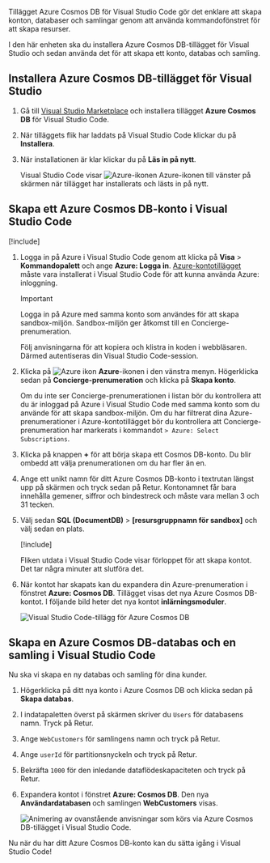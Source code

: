 Tillägget Azure Cosmos DB för Visual Studio Code gör det enklare att skapa konton, databaser och samlingar genom att använda kommandofönstret för att skapa resurser.

I den här enheten ska du installera Azure Cosmos DB-tillägget för Visual Studio och sedan använda det för att skapa ett konto, databas och samling.

## <a name="install-the-azure-cosmos-db-extension-for-visual-studio"></a>Installera Azure Cosmos DB-tillägget för Visual Studio

1. Gå till [Visual Studio Marketplace](https://marketplace.visualstudio.com/items?itemName=ms-azuretools.vscode-cosmosdb) och installera tillägget **Azure Cosmos DB** för Visual Studio Code.

1. När tilläggets flik har laddats på Visual Studio Code klickar du på **Installera**.

1. När installationen är klar klickar du på **Läs in på nytt**.

    Visual Studio Code visar ![Azure-ikonen](../media/2-setup/visual-studio-code-explorer-icon.png) Azure-ikonen till vänster på skärmen när tillägget har installerats och lästs in på nytt.

## <a name="create-an-azure-cosmos-db-account-in-visual-studio-code"></a>Skapa ett Azure Cosmos DB-konto i Visual Studio Code

[!include[](../../../includes/azure-sandbox-activate.md)]

1. Logga in på Azure i Visual Studio Code genom att klicka på **Visa** > **Kommandopalett** och ange **Azure: Logga in**. [Azure-kontotillägget](https://marketplace.visualstudio.com/items?itemName=ms-vscode.azure-account) måste vara installerat i Visual Studio Code för att kunna använda Azure: inloggning.

    > [!IMPORTANT]
    > Logga in på Azure med samma konto som användes för att skapa sandbox-miljön. Sandbox-miljön ger åtkomst till en Concierge-prenumeration.

    Följ anvisningarna för att kopiera och klistra in koden i webbläsaren. Därmed autentiseras din Visual Studio Code-session.

1. Klicka på ![Azure ikon](../media/2-setup/visual-studio-code-explorer-icon.png) **Azure**-ikonen i den vänstra menyn. Högerklicka sedan på **Concierge-prenumeration** och klicka på **Skapa konto**.

    Om du inte ser Concierge-prenumerationen i listan bör du kontrollera att du är inloggad på Azure i Visual Studio Code med samma konto som du använde för att skapa sandbox-miljön. Om du har filtrerat dina Azure-prenumerationer i Azure-kontotillägget bör du kontrollera att Concierge-prenumeration har markerats i kommandot `> Azure: Select Subscriptions`.

1. Klicka på knappen __+__ för att börja skapa ett Cosmos DB-konto. Du blir ombedd att välja prenumerationen om du har fler än en.

1. Ange ett unikt namn för ditt Azure Cosmos DB-konto i textrutan längst upp på skärmen och tryck sedan på Retur. Kontonamnet får bara innehålla gemener, siffror och bindestreck och måste vara mellan 3 och 31 tecken.

1. Välj sedan **SQL (DocumentDB)** > **<rgn>[resursgruppnamn för sandbox]</rgn>** och välj sedan en plats.

    [!include[](../../../includes/azure-sandbox-regions-first-mention-note-friendly.md)]

    Fliken utdata i Visual Studio Code visar förloppet för att skapa kontot. Det tar några minuter att slutföra det.

1. När kontot har skapats kan du expandera din Azure-prenumeration i fönstret **Azure: Cosmos DB**. Tillägget visas det nya Azure Cosmos DB-kontot. I följande bild heter det nya kontot **inlärningsmoduler**.

    ![Visual Studio Code-tillägg för Azure Cosmos DB](../media/2-setup/azure-cosmos-db-vs-code-extension.png)

## <a name="create-an-azure-cosmos-db-database-and-collection-in-visual-studio-code"></a>Skapa en Azure Cosmos DB-databas och en samling i Visual Studio Code

Nu ska vi skapa en ny databas och samling för dina kunder.

1. Högerklicka på ditt nya konto i Azure Cosmos DB och klicka sedan på **Skapa databas**.
1. I indatapaletten överst på skärmen skriver du `Users` för databasens namn. Tryck på Retur.
1. Ange `WebCustomers` för samlingens namn och tryck på Retur.
1. Ange `userId` för partitionsnyckeln och tryck på Retur.
1. Bekräfta `1000` för den inledande dataflödeskapaciteten och tryck på Retur.
1. Expandera kontot i fönstret **Azure: Cosmos DB**. Den nya **Användardatabasen** och samlingen **WebCustomers** visas.

    ![Animering av ovanstående anvisningar som körs via Azure Cosmos DB-tillägget i Visual Studio Code.](../media/2-setup/vs-code-azure-cosmos-db-extension.gif)

Nu när du har ditt Azure Cosmos DB-konto kan du sätta igång i Visual Studio Code!
